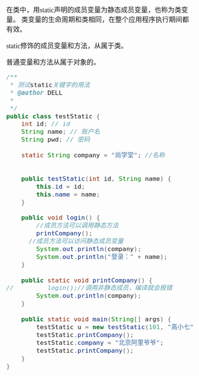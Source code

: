 <font size = 4 face = "黑体">

在类中，用static声明的成员变量为静态成员变量，也称为类变量。 类变量的生命周期和类相同，在整个应用程序执行期间都有效。

static修饰的成员变量和方法，从属于类。
                
普通变量和方法从属于对象的。


```java
/**
 * 测试static关键字的用法
 * @author DELL
 *
 */
public class testStatic {
    int id; // id
    String name; // 账户名
    String pwd; // 密码
     
    static String company = "尚学堂"; //名称
     
     
    public testStatic(int id, String name) {
        this.id = id;
        this.name = name;
    }
     
    public void login() {
    	//成员方法可以调用静态方法
        printCompany();
      //成员方法可以访问静态成员变量
        System.out.println(company); 
        System.out.println("登录：" + name);
    }
     
    public static void printCompany() {
//         login();//调用非静态成员，编译就会报错
        System.out.println(company);
    }
     
    public static void main(String[] args) {
    	testStatic u = new testStatic(101, "高小七");
    	testStatic.printCompany();
    	testStatic.company = "北京阿里爷爷";
    	testStatic.printCompany();
    }
}

```

</font>